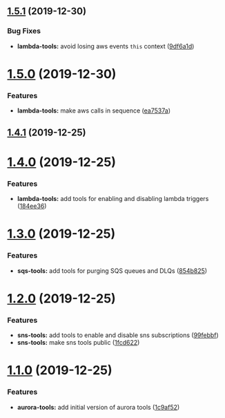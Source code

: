 ## [1.5.1](https://github.com/bbeesley/aws-blue-green-toolkit/compare/v1.5.0...v1.5.1) (2019-12-30)


### Bug Fixes

* **lambda-tools:** avoid losing aws events `this` context ([9df6a1d](https://github.com/bbeesley/aws-blue-green-toolkit/commit/9df6a1d56838fb1e60705dff677ac77d53e235b6))

# [1.5.0](https://github.com/bbeesley/aws-blue-green-toolkit/compare/v1.4.1...v1.5.0) (2019-12-30)


### Features

* **lambda-tools:** make aws calls in sequence ([ea7537a](https://github.com/bbeesley/aws-blue-green-toolkit/commit/ea7537a7b22be6642d47c749fed7be298552c67b))

## [1.4.1](https://github.com/bbeesley/aws-blue-green-toolkit/compare/v1.4.0...v1.4.1) (2019-12-25)

# [1.4.0](https://github.com/bbeesley/aws-blue-green-toolkit/compare/v1.3.0...v1.4.0) (2019-12-25)


### Features

* **lambda-tools:** add tools for enabling and disabling lambda triggers ([184ee36](https://github.com/bbeesley/aws-blue-green-toolkit/commit/184ee367b70bb75bf1a7892f6db135a61a713f26))

# [1.3.0](https://github.com/bbeesley/aws-blue-green-toolkit/compare/v1.2.0...v1.3.0) (2019-12-25)


### Features

* **sqs-tools:** add tools for purging SQS queues and DLQs ([854b825](https://github.com/bbeesley/aws-blue-green-toolkit/commit/854b825d2c909fbb6dadb8a58cc97c41270a3453))

# [1.2.0](https://github.com/bbeesley/aws-blue-green-toolkit/compare/v1.1.0...v1.2.0) (2019-12-25)


### Features

* **sns-tools:** add tools to enable and disable sns subscriptions ([99febbf](https://github.com/bbeesley/aws-blue-green-toolkit/commit/99febbf529845c364a24a3d21c1bae215555d0bb))
* **sns-tools:** make sns tools public ([1fcd622](https://github.com/bbeesley/aws-blue-green-toolkit/commit/1fcd622e1cd4125ade086529fe71882d1ef33b92))

# [1.1.0](https://github.com/bbeesley/aws-blue-green-toolkit/compare/v1.0.0...v1.1.0) (2019-12-25)


### Features

* **aurora-tools:** add initial version of aurora tools ([1c9af52](https://github.com/bbeesley/aws-blue-green-toolkit/commit/1c9af5282fa35036f12dc4020fda4b3b3675ab97))
